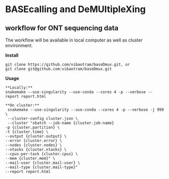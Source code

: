 # BASEcalling and DeMUltipleXing
## workflow for ONT sequencing data

The workflow will be available in local computer as well as cluster environment.


**Install**
```
git clone https://github.com/vibaotram/baseDmux.git, or
git clone git@github.com:vibaotram/baseDmux.git
```

**Usage**

```
**Locally:**
snakemake --use-singularity --use-conda --cores 4 -p --verbose --report report.html
```


```
**On cluster:**
 snakemake --use-singularity --use-conda --cores 4 -p --verbose -j 999 \
 --cluster-config cluster.json \
 --cluster "sbatch --job-name {cluster.job-name}
-p {cluster.partition} \
-t {cluster.time} \
--output {cluster.output} \
--error {cluster.error} \
--nodes {cluster.nodes} \
--ntasks {cluster.ntasks} \
--cpus-per-task {cluster.cpus} \
--mem {cluster.mem}" \
--mail-user {cluster.mail-user} \
--mail-type {cluster.mail-type}"
--report report.html
```
